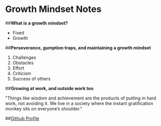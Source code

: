 # Growth Mindset Notes

##<strong>What is a growth mindset?</strong>
<ul> <li>Fixed</li> <li>Growth</li> </ul>

##<strong>Perseverance, gumption traps, and maintaining a growth mindset</strong>
<ol> <li>Challenges</li> <li>Obstacles</li> <li>Effort</li> <li>Criticism</li> <li>Success of others</li> </ol>

##<strong>Growing at work, and outside work too</strong>
<p>"Things like wisdom and achievement are the products of putting in hard work, not avoiding it. We live in a society where the instant gratification monkey sits on everyone’s shoulder."</p>

##[Github Profile](https://github.com/cjornes)
